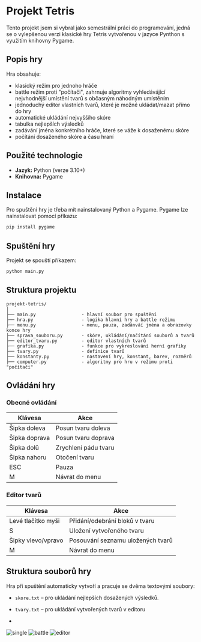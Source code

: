 # Projekt Tetris

Tento projekt jsem si vybral jako semestrální práci do programování, jedná se o vylepšenou verzi klasické hry Tetris vytvořenou v jazyce Pynthon s využitím knihovny Pygame.

## Popis hry

Hra obsahuje:

- klasický režim pro jednoho hráče
- battle režim proti "počítači", zahrnuje algoritmy vyhledávájící nejvhodnější umístění tvarů s občasným náhodným umístěním
- jednoduchý editor vlastních tvarů, které je možné ukládat/mazat přímo do hry
- automatické ukládání nejvyššího skóre
- tabulka nejlepších výsledků
- zadávání jména konkrétního hráče, které se váže k dosaženému skóre
- počítání dosaženého skóre a času hraní

## Použité technologie

- **Jazyk:** Python (verze 3.10+)
- **Knihovna:** Pygame

## Instalace

Pro spuštění hry je třeba mít nainstalovaný Python a Pygame.
Pygame lze nainstalovat pomocí příkazu:

```bash
pip install pygame
```

## Spuštění hry

Projekt se spouští příkazem:

```bash
python main.py
```

## Struktura projektu

```
projekt-tetris/
│
├── main.py                 - hlavní soubor pro spuštění
├── hra.py                  - logika hlavní hry a battle režimu
├── menu.py                 - menu, pauza, zadánváí jména a obrazovky konce hry
├── sprava_souboru.py       - skóre, ukládání/načítání souborů a tvarů
├── editor_tvaru.py         - editor vlastních tvarů
├── grafika.py              - funkce pro vykreslování herní grafiky
├── tvary.py                - definice tvarů
├── konstanty.py            - nastavení hry, konstant, barev, rozměrů
├── computer.py             - algoritmy pro hru v režimu proti "počítači"

```

## Ovládání hry

### Obecné ovládání

| Klávesa       | Akce                          |
|---------------|-------------------------------|
| Šipka doleva  | Posun tvaru doleva            |
| Šipka doprava | Posun tvaru doprava           |
| Šipka dolů    | Zrychlení pádu tvaru        |
| Šipka nahoru  | Otočení tvaru                 |
| ESC           | Pauza                     |
| M             | Návrat do menu                |

### Editor tvarů

| Klávesa            |  Akce                                  |
|---------------     |------------------------------------    |
| Levé tlačítko myši | Přidání/odebrání bloků v tvaru         |
| S                  | Uložení vytvořeného tvaru              |
| Šipky vlevo/vpravo | Posouvání seznamu uložených tvarů      |
| M                  | Návrat do menu                         |

## Struktura souborů hry

Hra při spuštění automaticky vytvoří a pracuje se dvěma textovými soubory:

- `skore.txt` – pro ukládání nejlepších dosažených výsledků.
- `tvary.txt` – pro ukládání vytvořených tvarů v editoru

- 
![single](https://github.com/user-attachments/assets/e121da0c-d53d-4432-9cfd-8c3a01cc4c4d)
![battle](https://github.com/user-attachments/assets/979ffb18-488a-457e-bcb1-0a126dc82ffc)
![editor](https://github.com/user-attachments/assets/b6a4df18-75eb-4572-866a-5cda7596f4f9)

  

